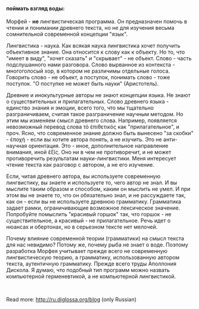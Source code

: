 #### поймать взгляд воды:

Морфей - <b>не</b> лингвистическая программа. Он предназначен помочь в чтении и понимании древнего текста, но не для изучения весьма сомнительной современной концепции "язык".

Лингвистика - наука. Как всякая наука лингвистика хочет получить объективное знание. Она относится к слову как к объекту. Но то, что "имеет в виду", "хочет сказать" и "скрывает" - не объект. Слово - часть подслушанного нами разговора. Слово вырванное из контекста - многоголосый хор, в котором не различимы отдельные голоса. Говорить слово - не объект, а поступок, понимать слово - тоже поступок. "О поступке не может быть науки" (Аристотель).

Древние и инокультурные авторы не знают концепции языка. Не знают о существительных и прилагательных. Слово древнего языка - единство знания и эмоции, всего того, что мы тщательно разграничиваем, считая такое разграничение научным методом. Но этим мы изменяем смысл древнего слова. Например, появляется невозможный перевод слова τὸ ἐπιθετικός как "прилагательное", и проч. Ясно, что современное знание должно быть вынесено "за скобки" - ἐποχή - если вы хотите автора понять, а не изучить. Это не анти-научная ориентация. Это - иное, дополнительное направление внимания, иной ἕξῐς. Оно ни в чем не противоречит, и не может противоречить результатам науки-лингвистики. Меня интересует чтение текста как разговор с автором, а не его изучение.

Если, читая древнего автора, вы используете современную лингвистику, вы знаете и используете то, чего автор не знал. И вы мыслите таким образом и способом, каким он мыслить не умел. И при этом вы не знаете то, что он обязательно знал, и не рассуждаете так, как он - если вы не используете древнюю грамматику. Грамматика задает рамки, ограничивающие возможное лексическое значение. Попробуйте помыслить "красивый горшок" так, что горшок - не существительное, а красивый - не прилагательное. Речь идет о нюансах и обертонах, но в серьезном тексте нет мелочей.

Почему влияние современной теории (грамматики) на смысл текста для нас невидимо? Потому же, почему рыба не знает о воде. Поэтому разработка Морфея учитывает прежде всего не современную лингвистическую теорию, а грамматику, использованную автором текста, аутентичную грамматику. Прежде всего труды Аполлония Дискола. Я думаю, что подобный тип программ можно назвать компьютерной герменевтикой, а не компьютерной лингвистикой.


&nbsp;

Read more:  <span class="external">http://ru.diglossa.org/blog</span>  (only Russian)

&nbsp;
